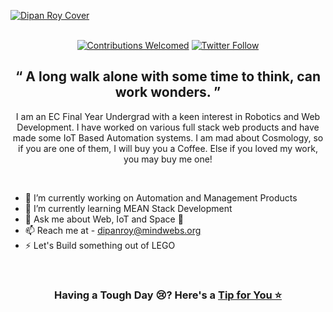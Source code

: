 [![Dipan Roy Cover](https://raw.githubusercontent.com/dipan29/dipan29/master/github-cover.png)](https://www.DipanRoy.com)
<p align="center">
  <br/><a href="#contributing"><img alt="Contributions Welcomed" src="https://img.shields.io/badge/contributions-welcomed-blueviolet?style=for-the-badge&labelColor=black&logo=github"></a>  <a href="https://twitter.com/DipanR29"><img alt="Twitter Follow" src="https://img.shields.io/twitter/follow/dipanr29?style=for-the-badge&color=09f&labelColor=black&logo=twitter&label=@DipanR29"></a><br/>
</p>
<h2 align="center">&ldquo; A long walk alone with some time to think, can work wonders. &rdquo;</h2>
<p align="center">I am an EC Final Year Undergrad with a keen interest in Robotics and Web Development. I have worked on various full stack web products and have made some IoT Based Automation systems. I am mad about Cosmology, so if you are one of them, I will buy you a Coffee. Else if you loved my work, you may buy me one!</p>
<br/>

- 🔭 I’m currently working on Automation and Management Products
- 🌱 I’m currently learning MEAN Stack Development
- 💬 Ask me about Web, IoT and Space 🌌
- 📫 Reach me at - dipanroy@mindwebs.org
- ⚡ Let's Build something out of LEGO

<br/>
<h3 align="center">Having a Tough Day 😢? Here's a <a href="https://dipan29.github.io/Random-Advice/">Tip for You ⭐</a></h3>
